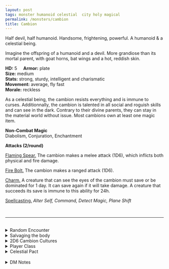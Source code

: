 ```yaml
---
layout: post
tags: monster humanoid celestial  city holy magical
permalink: /monsters/cambion
title: Cambion
---
```


Half devil, half humanoid. Handsome, frightening, powerful. A humanoid & a celestial being.

Imagine the offspring of a humanoid and a devil. More grandiose than its mortal parent, with goat horns, bat wings and a hot, reddish skin.

**HD:** 5  &nbsp; &nbsp;  **Armor:** plate <br>
**Size:** medium <br>
**Stats:** strong, sturdy, intelligent and charismatic <br>
**Movement:** average, fly fast <br>
**Morale:** reckless <br>

As a celestial being, the cambion resists everything and is immune to curses. Additionnally, the cambion is talented in all social and roguish skills and can see in the dark. Contrary to their divine parents, they can stay in the material world without issue. Most cambions own at least one magic item.

**Non-Combat Magic** <br>
Diabolism, Conjuration, Enchantment

**Attacks (2/round)**

<ins>Flaming Spear.</ins> The cambion makes a melee attack (1D6), which inflicts both physical and fire damage.

<ins>Fire Bolt.</ins> The cambion makes a ranged attack (1D6).

<ins>Charm.</ins> A creature that can see the eyes of the cambion must save or be dominated for 1 day. It can save again if it will take damage. A creature that succeeds its save is immune to this ability for 24h.

<ins>Spellcasting.</ins> *Alter Self, Command, Detect Magic, Plane Shift*

<br>

---

<br> 

<details markdown="1">
<summary>Random Encounter</summary>

1. **Monster:** 1 cambion & 1D6 [cultists](/monster/cultist) & 1D10 goons & 1D2 1HD [imps](/monster/imp).
1. **Lair:** A throne room with pentagrams on the floor and torture equipments. <br>	&nbsp; OR <br>	**Omen:** Temperature rises slightly and evil laughter can be heard.
1. **Spoor:** The tortured body of a ritually sacrificed humanoid.
1. **Tracks:** Faint sulfur smell.
1. **Trace:** Infernal cultists in the open.
1. **Trace:** Tales of a succubus / incubus hiding in the area.
</details>

<details markdown="1">
<summary>Salvaging the body</summary>

You find the monster's weapons and ... (Roll as many times as the HD of the monster)

1. The name of a prominent cultist hiding in a community the PC know.
1. Ostentatious jewelry ([valuable](https://saltygoo.github.io/2020/11/10/extra-rules/#treasures))
1. A scroll of a spell from the [diabolism](https://saltygoo.github.io/spells/#diabolism) school.
1. An infernal trinket used to contact a [devil](https://saltygoo.github.io/list/monsters-celestial).
1. A pouch of drugs.
1. An ornate, rare, horrible piece of jewelry ([treasure](https://saltygoo.github.io/2020/11/10/extra-rules/#treasures)).
</details>

<details markdown="1">
<summary>2D6 Cambion Cultures</summary>

Combine the result of both tables to get the broad lines of this humanoid culture in this part of the world.

**Cultures**
1. The one who thinks it is destined to rule the world.
1. The one who thinks it should be worshiped like a god. 
1. The one who wants to be reunited with its parent in hell.
1. The one who wants to lead a crusade against the abyss.
1. The one who wants to lead a crusade against the gods.
1. The one who forges powerful weapons.

**Features**
1. It is overconfident.
1. It is delusional.
1. It is always a step ahead of you.
1. It is a decoy, the true mastermind is a meek humanoid.
1. It is hedonistic to a fault.
1. It is lazy.
</details>

<details markdown="1">
<summary>Player Class</summary>
Play as a [tiefling](https://saltygoo.github.io/class/magic-user/tiefling)!
</details>

<details markdown="1">
<summary>Celestial Pact</summary>

Evil celestials give the reward and the quest at the same time, then try to make accomplishing the quest impossible within the decided time frame. Good celestials give a quest first and the reward upon completion. Cambions cannot bargain your soul: they just try to act like devils.

**Reward:**

1. The opportunity to make a pact with an actual devil.
1. A Treasure.
1. Help in finding information you seek.
1. A favor.
1. Employment in the cambion's gang.
1. A valuable each.

**Quest:**

1. You must kill some paladin that is hunting the cambion.
1. You must open a gate so that the cambion gang can take over a place of power.
1. You must retrieve a spell book.
1. You must supply six humanoid sacrifices.
1. You must escort a cultist out of town.
1. You must free some cultists from jail.
</details>

<br>

<details markdown="1">
<summary>DM Notes</summary>
In demonology, a cambion is the offspring of a woman and an incubus. DnD follows the theme and makes them equally proficient rogue, figther and thieves. This adaptation is based on the DnD 5th edition version, which I think managed to synthetise the bloated 2e one into a functional monster. — SaltyGoo
</details>
